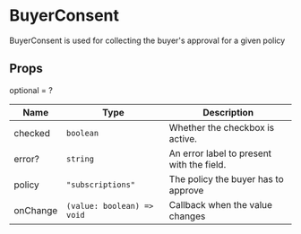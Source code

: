 # BuyerConsent

BuyerConsent is used for collecting the buyer's approval for a given policy

## Props
optional = ?

| Name | Type | Description |
| --- | --- | --- |
| checked | <code>boolean</code> | Whether the checkbox is active.  |
| error? | <code>string</code> | An error label to present with the field.  |
| policy | <code>"subscriptions"</code> | The policy the buyer has to approve  |
| onChange | <code>(value: boolean) => void</code> | Callback when the value changes  |